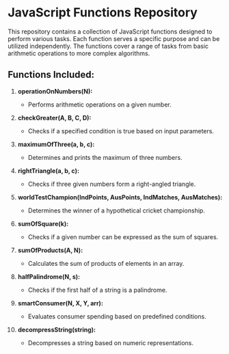 # JavaScript Functions Repository

This repository contains a collection of JavaScript functions designed to perform various tasks. Each function serves a specific purpose and can be utilized independently. The functions cover a range of tasks from basic arithmetic operations to more complex algorithms.

## Functions Included:

1. **operationOnNumbers(N):**
   - Performs arithmetic operations on a given number.

2. **checkGreater(A, B, C, D):**
   - Checks if a specified condition is true based on input parameters.

3. **maximumOfThree(a, b, c):**
   - Determines and prints the maximum of three numbers.

4. **rightTriangle(a, b, c):**
   - Checks if three given numbers form a right-angled triangle.

5. **worldTestChampion(IndPoints, AusPoints, IndMatches, AusMatches):**
   - Determines the winner of a hypothetical cricket championship.

6. **sumOfSquare(k):**
   - Checks if a given number can be expressed as the sum of squares.

7. **sumOfProducts(A, N):**
   - Calculates the sum of products of elements in an array.

8. **halfPalindrome(N, s):**
   - Checks if the first half of a string is a palindrome.

9. **smartConsumer(N, X, Y, arr):**
   - Evaluates consumer spending based on predefined conditions.

10. **decompressString(string):**
    - Decompresses a string based on numeric representations.



